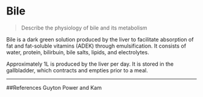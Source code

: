 # Bile
> Describe the physiology of bile and its metabolism

Bile is a dark green solution produced by the liver to facilitate absorption of fat and fat-soluble vitamins (ADEK) through emulsification. It consists of water, protein, bilirbuin, bile salts, lipids, and electrolytes.

Approximately 1L is produced by the liver per day. It is stored in the gallbladder, which contracts and empties prior to a meal.

---
##References
Guyton
Power and Kam